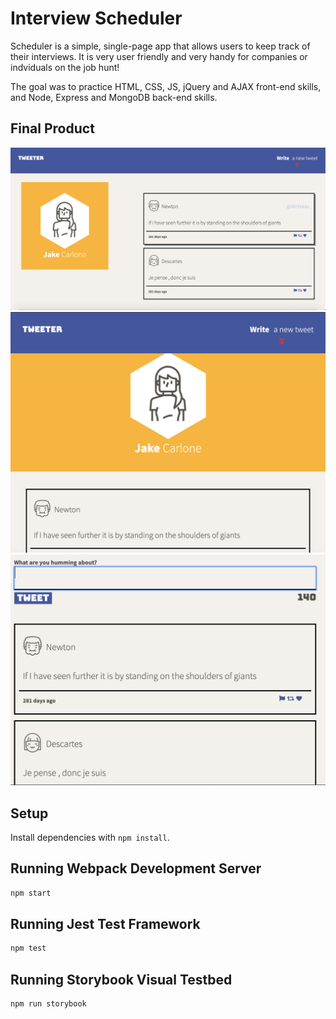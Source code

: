 # Interview Scheduler
Scheduler is a simple, single-page app that allows users to keep track of their interviews. It is very user friendly and very handy for companies or indviduals on the job hunt!

The goal was to practice HTML, CSS, JS, jQuery and AJAX front-end skills, and Node, Express and MongoDB back-end skills.

## Final Product
!["Main page view for desktops"](https://github.com/Jacob1225/tweeter/blob/master/docs/Desktop-view.png?raw=true)
!["Main page view for mobile"](https://github.com/Jacob1225/tweeter/blob/master/docs/Mobile-view.png?raw=true)
!["New tweet form"](https://github.com/Jacob1225/tweeter/blob/master/docs/New-Tweet.png?raw=true)

## Setup

Install dependencies with `npm install`.

## Running Webpack Development Server

```sh
npm start
```

## Running Jest Test Framework

```sh
npm test
```

## Running Storybook Visual Testbed

```sh
npm run storybook
```
